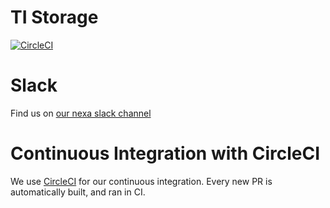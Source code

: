 # TI Storage

[![CircleCI](https://circleci.com/gh/omarvelous/ti_storage.svg?style=svg&circle-token=8b43ef65646ca1b47d919826a934f3a8e1d59648)](https://circleci.com/gh/MarketMyMarket/ti_storage)

# Slack

Find us on [our nexa slack channel](http://nexahq.slack.com/ "nexahq")

# Continuous Integration with CircleCI

We use [CircleCI](http://circleci.com/ "CircleCI") for our continuous integration. Every new PR is automatically built, and ran in CI.
